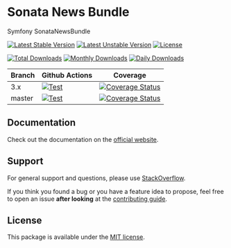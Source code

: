 <!--
DO NOT EDIT THIS FILE!

It's auto-generated by sonata-project/dev-kit package.
-->

# Sonata News Bundle

Symfony SonataNewsBundle

[![Latest Stable Version](https://poser.pugx.org/sonata-project/news-bundle/v/stable)](https://packagist.org/packages/sonata-project/news-bundle)
[![Latest Unstable Version](https://poser.pugx.org/sonata-project/news-bundle/v/unstable)](https://packagist.org/packages/sonata-project/news-bundle)
[![License](https://poser.pugx.org/sonata-project/news-bundle/license)](https://packagist.org/packages/sonata-project/news-bundle)

[![Total Downloads](https://poser.pugx.org/sonata-project/news-bundle/downloads)](https://packagist.org/packages/sonata-project/news-bundle)
[![Monthly Downloads](https://poser.pugx.org/sonata-project/news-bundle/d/monthly)](https://packagist.org/packages/sonata-project/news-bundle)
[![Daily Downloads](https://poser.pugx.org/sonata-project/news-bundle/d/daily)](https://packagist.org/packages/sonata-project/news-bundle)

Branch | Github Actions | Coverage |
------ | -------------- | -------- |
3.x    | [![Test][test_stable_badge]][test_stable_link]     | [![Coverage Status][coverage_stable_badge]][coverage_stable_link]     |
master | [![Test][test_unstable_badge]][test_unstable_link] | [![Coverage Status][coverage_unstable_badge]][coverage_unstable_link] |

## Documentation

Check out the documentation on the [official website](https://sonata-project.org/bundles/news).

## Support

For general support and questions, please use [StackOverflow](http://stackoverflow.com/questions/tagged/sonata).

If you think you found a bug or you have a feature idea to propose, feel free to open an issue
**after looking** at the [contributing guide](CONTRIBUTING.md).

## License

This package is available under the [MIT license](LICENSE).

[test_stable_badge]: https://github.com/sonata-project/SonataNewsBundle/workflows/Test/badge.svg?branch=3.x
[test_stable_link]: https://github.com/sonata-project/SonataNewsBundle/actions?query=workflow:test+branch:3.x
[test_unstable_badge]: https://github.com/sonata-project/SonataNewsBundle/workflows/Test/badge.svg?branch=master
[test_unstable_link]: https://github.com/sonata-project/SonataNewsBundle/actions?query=workflow:test+branch:master

[coverage_stable_badge]: https://codecov.io/gh/sonata-project/SonataNewsBundle/branch/3.x/graph/badge.svg
[coverage_stable_link]: https://codecov.io/gh/sonata-project/SonataNewsBundle/branch/3.x
[coverage_unstable_badge]: https://codecov.io/gh/sonata-project/SonataNewsBundle/branch/master/graph/badge.svg
[coverage_unstable_link]: https://codecov.io/gh/sonata-project/SonataNewsBundle/branch/master
